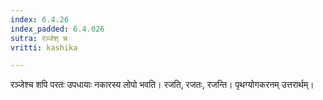 ```yaml
---
index: 6.4.26
index_padded: 6.4.026
sutra: रञ्जेश् च
vritti: kashika

---
```

रञ्जेश्च शपि परतः उपधायाः नकारस्य लोपो भवति। रजति, रजतः, रजन्ति। पृथग्योगकरनम् उत्तरार्थम्।